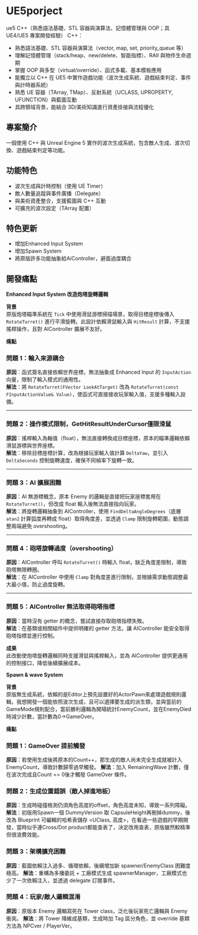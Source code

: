 # UE5porject
ue5
C++（熟悉語法基礎、STL 容器與演算法、記憶體管理與 OOP；具 UE4/UE5 專案開發經驗）
C++：
- 熟悉語法基礎、STL 容器與演算法（vector, map, set, priority_queue 等）
- 理解記憶體管理（stack/heap、new/delete、智能指標）、RAII 與物件生命週期
- 掌握 OOP 與多型（virtual/override）、函式多載、基本模板應用
- 能獨立以 C++ 在 UE5 中實作遊戲功能（波次生成系統、遊戲結束判定、事件與計時器系統）
- 熟悉 UE 容器（TArray, TMap）、反射系統（UCLASS, UPROPERTY, UFUNCTION）與藍圖互動
- 具跨領域背景，能結合 3D/美術知識進行資產掛接與流程優化




## 專案簡介
一個使用 C++ 與 Unreal Engine 5 實作的波次生成系統，包含敵人生成、波次切換、遊戲結束判定等功能。

## 功能特色
- 波次生成與計時控制（使用 UE Timer）
- 敵人數量追蹤與事件廣播（Delegate）
- 與美術資產整合，支援藍圖與 C++ 互動
- 可擴充的波次設定（TArray 配置）

## 特色更新
- 增加Enhanced Input System
- 增加Spawn System
- 將原版許多功能抽象給AiController，避面過度耦合


## 開發痛點

**Enhanced Input System 改造炮塔旋轉邏輯**

**背景**  
原版炮塔瞄準系統在 `Tick` 中使用滑鼠游標掃描場景，取得目標座標後傳入 `RotateTurret()` 進行平滑旋轉。此設計依賴滑鼠輸入與 `HitResult` 計算，不支援搖桿操作，且對 AIController 擴展不友好。

**痛點**  
### 問題 1：輸入來源耦合
**原因**：函式簽名直接依賴世界座標，無法抽象成 Enhanced Input 的 `InputAction` 向量，限制了輸入模式的通用性。  
**解法**：將 `RotateTurret(FVector LookAtTarget)` 改為 `RotateTurret(const FInputActionValue& Value)`，使函式可直接接收玩家輸入值，支援多種輸入設備。

---

### 問題 2：操作模式限制，GetHitResultUnderCursor僅限滑鼠
**原因**：搖桿輸入為軸值（float），無法直接轉換成目標座標，原本的瞄準邏輯依賴滑鼠游標與世界座標。  
**解法**：移除目標座標計算，改為根據玩家輸入值計算 `DeltaYaw`，並引入 `DeltaSeconds` 控制旋轉速度，確保不同幀率下旋轉一致。

---

### 問題 3：AI 擴展困難
**原因**：AI 無游標概念，原本 Enemy 的邏輯是直接把玩家座標套用在 `RotateTurret()`，但改成 float 輸入後無法直接指向玩家。  
**解法**：將旋轉邏輯抽象到 AIController，使用 `FindDeltaAngleDegrees`（底層 `atan2` 計算弧度再轉成 float）取得角度差，並透過 `Clamp` 限制旋轉範圍，動態調整兩端避免 overshooting。

---

### 問題 4：砲塔旋轉過度（overshooting）
**原因**：AIController 呼叫 `RotateTurret()` 時輸入 float，缺乏角度差限制，導致砲塔無限轉圈。  
**解法**：在 AIController 中使用 `Clamp` 對角度差進行限制，並根據需求動態調整最大最小值，防止過度旋轉。

---

### 問題 5：AIController 無法取得砲塔指標
**原因**：當時沒有 getter 的概念，嘗試直接存取砲塔指標失敗。  
**解法**：在基類或相關組件中提供明確的 getter 方法，讓 AIController 能安全取得砲塔指標並進行控制。

**成果**  
此改動使炮塔旋轉邏輯同時支援滑鼠與搖桿輸入，並為 AIController 提供更通用的控制接口，降低後續擴展成本。



**Spawn & wave System**

**背景**  
原版無生成系統，依賴的是Editor上預先設置好的ActorPawn來處理遊戲規則邏輯，我想開發一個能依照波次生成，且可以選擇要生成的派生類，並與當前的GameMode規則配合，當前勝利邏輯為開場統計EnemyCount，並在EnemyDied時減少計數，當計數為0->GameOver。

**痛點**  

### 問題 1：GameOver 提前觸發
**原因**：若使用生成後將原本的Count++，那生成的敵人尚未完全生成就被計入 EnemyCount，導致計數歸零過早觸發。
**解法**：加入 RemainingWave 計數，僅在波次完成且Count == 0後才觸發 GameOver 條件。

### 問題 2：生成位置錯誤（敵人掉進地板）
**原因**：生成時碰撞檢測仍須角色高度的offset，角色高度未知，導致一系列障礙。
**解法**：初版用Spawn一個 DummyVersion 取 CapsuleHeight再刪掉dummy，後改為 Blueprint 可編輯的哈希表儲存 <UClass, 高度>，在看過一些遊戲的早期開發，當時似乎連Cross/Dot product都能查表了，決定改用查表，原版雖然較精準但很浪費效能。

### 問題 3：架構擴充困難
**原因**：藍圖依賴注入過多、循環依賴，後續增加新 spawner/EnemyClass 困難度極高。
**解法**：重構為多播委託 + 工廠模式生成 spawnerManager，工廠模式也少了一次依賴注入，並透過 delegate 訂閱事件。

### 問題 4：玩家/敵人邏輯混淆
**原因**：原版本 Enemy 邏輯寫死在 Tower class，泛化後玩家死亡邏輯與 Enemy 衝突。
**解法**：將 Tower 降維成基類，生成時加 Tag 區分角色，並 override 基類方法為 NPCver / PlayerVer。

